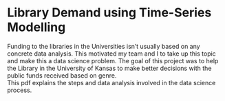 # Library Demand using Time-Series Modelling
Funding to the libraries in the Universities isn’t usually based on any concrete data analysis. This motivated my team and I to take up this topic and make this a data science problem. The goal of this project was to help the Library in the University of Kansas to make better decisions with the public funds received based on genre.<br/>
<a>This</a> pdf explains the steps and data analysis involved in the data science process.
